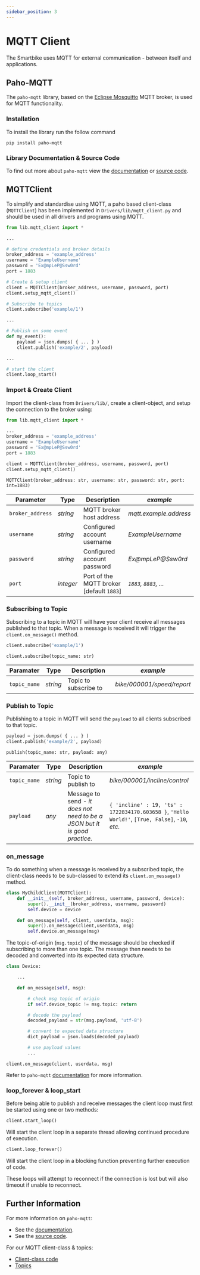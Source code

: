 ```yaml
---
sidebar_position: 3
---
```


# MQTT Client

The Smartbike uses MQTT for external communication - between itself and applications. 

## Paho-MQTT

The `paho-mqtt` library, based on the [Eclipse Mosquitto](https://eclipse.dev/paho/index.php?page=clients/python/index.php) MQTT broker, is used for MQTT functionality.

### Installation

To install the library run the follow command

`pip install paho-mqtt`

### Library Documentation & Source Code

To find out more about `paho-mqtt` view the [documentation](https://eclipse.dev/paho/files/paho.mqtt.python/html/index.html) or [source code](https://github.com/eclipse/paho.mqtt.python).

## MQTTClient

To simplify and standardise using MQTT, a paho based client-class (`MQTTClient`) has been implemented in `Drivers/lib/mqtt_client.py` and should be used in all drivers and programs using MQTT.

```Python
from lib.mqtt_client import *

...

# define credentials and broker details
broker_address = 'example_address'
username = 'ExampleUsername'
password = 'Ex@mpLeP@Ssw0rd'
port = 1883

# Create & setup client
client = MQTTClient(broker_address, username, password, port)
client.setup_mqtt_client()

# Subscribe to topics
client.subscribe('example/1')

...

# Publish on some event
def my_event():
    payload = json.dumps( { ... } )
    client.publish('example/2', payload)

...

# start the client
client.loop_start()

```

### Import & Create Client

Import the client-class from `Drivers/lib/`, create a client-object, and setup the connection to the broker using:

```Python
from lib.mqtt_client import *

...
broker_address = 'example_address'
username = 'ExampleUsername'
password = 'Ex@mpLeP@Ssw0rd'
port = 1883

client = MQTTClient(broker_address, username, password, port)
client.setup_mqtt_client()
```

`MQTTClient(broker_address: str, username: str, password: str, port: int=1883)`

| **Parameter** | Type | Description | *example* |
| ---- | ---- | ---- | ---- |
| `broker_address` | *string* | MQTT broker host address | *mqtt.example.address* |
| `username` | *string* | Configured account username | *ExampleUsername* |
| `password` | *string* | Configured account password | *Ex@mpLeP@Ssw0rd* |
| `port` | *integer* | Port of the MQTT broker [default `1883`] | *`1883`, `8883`, ...* |

### Subscribing to Topic

Subscribing to a topic in MQTT will have your client receive all messages published to that topic. When a message is received it will trigger the `client.on_message()` method.

```Python
client.subscribe('example/1')
```

`client.subscribe(topic_name: str)`

| **Paramater** | Type | Description | *example* |
| ---- | ---- | ---- | ---- |
| `topic_name` | *string* | Topic to subscribe to | *bike/000001/speed/report* |

### Publish to Topic

Publishing to a topic in MQTT will send the `payload` to all clients subscribed to that topic.

```Python
payload = json.dumps( { ... } )
client.publish('example/2', payload)
```

`publish(topic_name: str, payload: any)`

| **Paramater** | Type | Description | *example* |
| ---- | ---- | ---- | ---- |
| `topic_name` | *string* | Topic to publish to | *bike/000001/incline/control* |
| `payload` | *any* | Message to send - *it does not need to be a JSON but it is good practice.* | `{ 'incline' : 19, 'ts' : 1722834170.603658 }`, `'Hello World!'`, `[True, False]`, `-10`, *etc.* |

### on_message

To do something when a message is received by a subscribed topic, the client-class needs to be sub-classed to extend its `client.on_message()` method.

```Python
class MyChildClient(MQTTClient):
    def __init__(self, broker_address, username, password, device):
        super().__init__(broker_address, username, password)
        self.device = device

    def on_message(self, client, userdata, msg):
        super().on_message(client,userdata, msg)
        self.device.on_message(msg)
```

The topic-of-origin (`msg.topic`) of the message should be checked if subscribing to more than one topic. The message then needs to be decoded and converted into its expected data structure.

```Python
class Device:

    ...

    def on_message(self, msg):

        # check msg topic of origin
        if self.device_topic != msg.topic: return

        # decode the payload
        decoded_payload = str(msg.payload, 'utf-8')

        # convert to expected data structure
        dict_payload = json.loads(decoded_payload)

        # use payload values
        ...
```

`client.on_message(client, userdata, msg)`

Refer to `paho-mqtt` [documentation](https://eclipse.dev/paho/files/paho.mqtt.python/html/index.html) for more information.

### loop_forever & loop_start

Before being able to publish and receive messages the client loop must first be started using one or two methods:

```Python
client.start_loop()
```

Will start the client loop in a separate thread allowing continued procedure of execution.

```Python
client.loop_forever()
```

Will start the client loop in a blocking function preventing further execution of code.

These loops will attempt to reconnect if the connection is lost but will also timeout if unable to reconnect.

## Further Information

For more information on `paho-mqtt`:

- See the [documentation](https://eclipse.dev/paho/files/paho.mqtt.python/html/index.html).
- See the [source code](https://github.com/eclipse/paho.mqtt.python).

For our MQTT client-class & topics:

- [Client-class code](https://github.com/Redback-Operations/redback-smartbike-iot/blob/main/Drivers/lib/mqtt_client.py)
- [Topics](MQTT-Topics.md)
